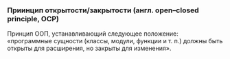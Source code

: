 ### Приинцип открытости/закрытости (англ. open–closed principle, OCP)
Принцип ООП, устанавливающий следующее положение:
«программные сущности (классы, модули, функции и т. п.)
должны быть открыты для расширения, но закрыты для изменения».